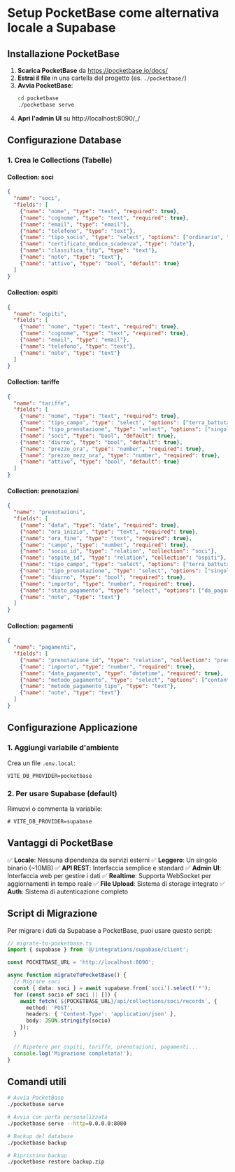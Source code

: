 # Setup PocketBase come alternativa locale a Supabase

## Installazione PocketBase

1. **Scarica PocketBase** da https://pocketbase.io/docs/
2. **Estrai il file** in una cartella del progetto (es. `./pocketbase/`)
3. **Avvia PocketBase**:
   ```bash
   cd pocketbase
   ./pocketbase serve
   ```
4. **Apri l'admin UI** su http://localhost:8090/_/

## Configurazione Database

### 1. Crea le Collections (Tabelle)

#### Collection: soci
```json
{
  "name": "soci",
  "fields": [
    {"name": "nome", "type": "text", "required": true},
    {"name": "cognome", "type": "text", "required": true},
    {"name": "email", "type": "email"},
    {"name": "telefono", "type": "text"},
    {"name": "tipo_socio", "type": "select", "options": ["ordinario", "giovane", "onorario"]},
    {"name": "certificato_medico_scadenza", "type": "date"},
    {"name": "classifica_fitp", "type": "text"},
    {"name": "note", "type": "text"},
    {"name": "attivo", "type": "bool", "default": true}
  ]
}
```

#### Collection: ospiti
```json
{
  "name": "ospiti",
  "fields": [
    {"name": "nome", "type": "text", "required": true},
    {"name": "cognome", "type": "text", "required": true},
    {"name": "email", "type": "email"},
    {"name": "telefono", "type": "text"},
    {"name": "note", "type": "text"}
  ]
}
```

#### Collection: tariffe
```json
{
  "name": "tariffe",
  "fields": [
    {"name": "nome", "type": "text", "required": true},
    {"name": "tipo_campo", "type": "select", "options": ["terra_battuta", "cemento", "erba"]},
    {"name": "tipo_prenotazione", "type": "select", "options": ["singolo", "doppio", "lezione"]},
    {"name": "soci", "type": "bool", "default": true},
    {"name": "diurno", "type": "bool", "default": true},
    {"name": "prezzo_ora", "type": "number", "required": true},
    {"name": "prezzo_mezz_ora", "type": "number", "required": true},
    {"name": "attivo", "type": "bool", "default": true}
  ]
}
```

#### Collection: prenotazioni
```json
{
  "name": "prenotazioni",
  "fields": [
    {"name": "data", "type": "date", "required": true},
    {"name": "ora_inizio", "type": "text", "required": true},
    {"name": "ora_fine", "type": "text", "required": true},
    {"name": "campo", "type": "number", "required": true},
    {"name": "socio_id", "type": "relation", "collection": "soci"},
    {"name": "ospite_id", "type": "relation", "collection": "ospiti"},
    {"name": "tipo_campo", "type": "select", "options": ["terra_battuta", "cemento", "erba"]},
    {"name": "tipo_prenotazione", "type": "select", "options": ["singolo", "doppio", "lezione"]},
    {"name": "diurno", "type": "bool", "required": true},
    {"name": "importo", "type": "number", "required": true},
    {"name": "stato_pagamento", "type": "select", "options": ["da_pagare", "pagato"], "default": "da_pagare"},
    {"name": "note", "type": "text"}
  ]
}
```

#### Collection: pagamenti
```json
{
  "name": "pagamenti",
  "fields": [
    {"name": "prenotazione_id", "type": "relation", "collection": "prenotazioni", "required": true},
    {"name": "importo", "type": "number", "required": true},
    {"name": "data_pagamento", "type": "datetime", "required": true},
    {"name": "metodo_pagamento", "type": "select", "options": ["contanti", "carta", "bonifico", "altro"]},
    {"name": "metodo_pagamento_tipo", "type": "text"},
    {"name": "note", "type": "text"}
  ]
}
```

## Configurazione Applicazione

### 1. Aggiungi variabile d'ambiente
Crea un file `.env.local`:
```
VITE_DB_PROVIDER=pocketbase
```

### 2. Per usare Supabase (default)
Rimuovi o commenta la variabile:
```
# VITE_DB_PROVIDER=supabase
```

## Vantaggi di PocketBase

✅ **Locale**: Nessuna dipendenza da servizi esterni
✅ **Leggero**: Un singolo binario (~10MB)
✅ **API REST**: Interfaccia semplice e standard
✅ **Admin UI**: Interfaccia web per gestire i dati
✅ **Realtime**: Supporta WebSocket per aggiornamenti in tempo reale
✅ **File Upload**: Sistema di storage integrato
✅ **Auth**: Sistema di autenticazione completo

## Script di Migrazione

Per migrare i dati da Supabase a PocketBase, puoi usare questo script:

```typescript
// migrate-to-pocketbase.ts
import { supabase } from '@/integrations/supabase/client';

const POCKETBASE_URL = 'http://localhost:8090';

async function migrateToPocketBase() {
  // Migrare soci
  const { data: soci } = await supabase.from('soci').select('*');
  for (const socio of soci || []) {
    await fetch(`${POCKETBASE_URL}/api/collections/soci/records`, {
      method: 'POST',
      headers: { 'Content-Type': 'application/json' },
      body: JSON.stringify(socio)
    });
  }
  
  // Ripetere per ospiti, tariffe, prenotazioni, pagamenti...
  console.log('Migrazione completata!');
}
```

## Comandi utili

```bash
# Avvia PocketBase
./pocketbase serve

# Avvia con porta personalizzata
./pocketbase serve --http=0.0.0.0:8080

# Backup del database
./pocketbase backup

# Ripristino backup
./pocketbase restore backup.zip
```